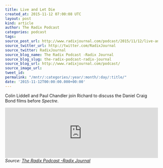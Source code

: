 ```yaml
---
title: Live and Let Die
created_at: 2015-11-12 07:00:08 UTC
layout: post
kind: article
author: The Radix Podcast
categories: podcast
tags: 
source_post_url: http://www.radixjournal.com/podcast/2015/11/12/live-and-let-die
source_twitter_url: http://twitter.com/RadixJournal
source_twitter: RadixJournal
source_blog_name: The Radix Podcast -Radix Journal
source_blog_slug: the-radix-podcast-radix-journal
source_blog_url: http://www.radixjournal.com/podcast/
source_image_url: 
tweet_id: 
permalink: "/mntr/:categories/:year/:month/:day/:title/"
date: '2015-11-12T00:00:00.000+00:00'
---
```

<p>Colin Liddell and Paul Chandler join Richard to discuss the Daniel Craig Bond films before <em>Spectre</em>.</p><iframe scrolling="no" src="https://w.soundcloud.com/player/?url=https%3A//api.soundcloud.com/tracks/232391519&amp;color=ff5500&amp;auto_play=false&amp;hide_related=false&amp;show_comments=true&amp;show_user=true&amp;show_reposts=false" width="100%" frameborder="no" height="166"></iframe><div class="">
    <i>Source: <a href="http://www.radixjournal.com/podcast/">The Radix Podcast -Radix Journal</a></i>
</div>
